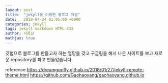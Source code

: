 ```yaml
---
layout: post
title:  "jekyll을 이용한 블로그 개설"
date:   2019-04-24 01:05:00 +0900
categories: jekyll
tags: jekyll markdown HTML CSS
author: 서용삼
mathjax: true
---
```

깃헙으로 블로그를 만들고자 하는 열망을 갖고
구글링을 해서 나온 사이트를 보고 새로운 repository를 파고 만들었습니다.

reference
https://dreamgonfly.github.io/2018/01/27/jekyll-remote-theme.html
https://github.com/Gaohaoyang/gaohaoyang.github.io
